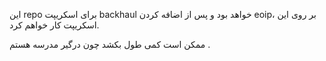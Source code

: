 این repo برای اسکریپت backhaul خواهد بود و پس از اضافه کردن eoip، بر روی‌ این اسکریپت کار‌ خواهم کرد.

ممکن است کمی طول بکشد چون درگیر مدرسه هستم .
